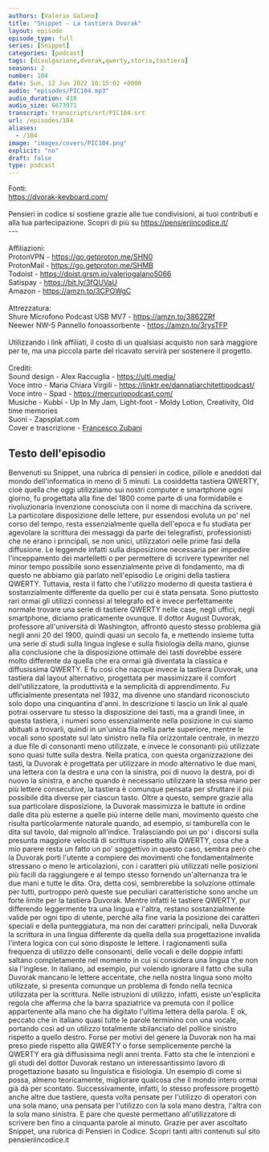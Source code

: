 ```yaml
---
authors: [Valerio Galano]
title: "Snippet - La tastiera Dvorak"
layout: episode
episode_type: full
series: [Snippet]
categories: [podcast]
tags: [divulgazione,dvorak,qwerty,storia,tastiera]
seasons: 2
number: 104
date: Sun, 12 Jun 2022 10:15:02 +0000
audio: "episodes/PIC104.mp3"
audio_duration: 418
audio_size: 6673971
transcript: transcripts/srt/PIC104.srt
url: /episodes/104
aliases: 
  - /104
image: "images/covers/PIC104.png"
explicit: "no"
draft: false
type: podcast
---
```

Fonti: <br /><a href="https://dvorak-keyboard.com/" rel="noopener">https://dvorak-keyboard.com/</a> <br /><br />Pensieri in codice si sostiene grazie alle tue condivisioni, ai tuoi contributi e alla tua partecipazione. Scopri di più su <a href="https://pensieriincodice.it/" rel="noopener">https://pensieriincodice.it/</a> <br />---<br /><br />Affiliazioni:<br />ProtonVPN - <a href="https://go.getproton.me/SHN0" rel="noopener">https://go.getproton.me/SHN0</a> <br />ProtonMail - <a href="https://go.getproton.me/SHMB" rel="noopener">https://go.getproton.me/SHMB</a> <br />Todoist - <a href="https://doist.grsm.io/valeriogalano5066" rel="noopener">https://doist.grsm.io/valeriogalano5066</a> <br />Satispay - <a href="https://bit.ly/3fQUVaU" rel="noopener">https://bit.ly/3fQUVaU</a> <br />Amazon - <a href="https://amzn.to/3CPOWgC" rel="noopener">https://amzn.to/3CPOWgC</a> <br /><br />Attrezzatura:<br />Shure Microfono Podcast USB MV7 - <a href="https://amzn.to/3862ZRf" rel="noopener">https://amzn.to/3862ZRf</a> <br />Neewer NW-5 Pannello fonoassorbente - <a href="https://amzn.to/3rysTFP" rel="noopener">https://amzn.to/3rysTFP</a> <br /><br />Utilizzando i link affiliati, il costo di un qualsiasi acquisto non sarà maggiore per te, ma una piccola parte del ricavato servirà per sostenere il progetto.<br /><br />Crediti:<br />Sound design - Alex Raccuglia - <a href="https://ulti.media/" rel="noopener">https://ulti.media/</a> <br />Voce intro - Maria Chiara Virgili - <a href="https://linktr.ee/dannatiarchitettipodcast/" rel="noopener">https://linktr.ee/dannatiarchitettipodcast/</a>  <br />Voce intro - Spad - <a href="https://mercuriopodcast.com/" rel="noopener">https://mercuriopodcast.com/</a> <br />Musiche - Kubbi - Up In My Jam, Light-foot - Moldy Lotion, Creativity, Old time memories<br />Suoni - Zapsplat.com<br />Cover e trascrizione - <a href="https://it.linkedin.com/in/francesco-zubani-5957081a6" rel="noopener">Francesco Zubani</a>

<!-- more -->

## Testo dell'episodio

Benvenuti su Snippet, una rubrica di pensieri in codice, pillole e aneddoti dal mondo dell'informatica
in meno di 5 minuti.
La cosiddetta tastiera QWERTY, cioè quella che oggi utilizziamo sui nostri computer e
smartphone ogni giorno, fu progettata alla fine del 1800 come parte di una formidabile
e rivoluzionaria invenzione conosciuta con il nome di macchina da scrivere.
La particolare disposizione delle lettere, pur essendosi evoluta un po' nel corso del
tempo, resta essenzialmente quella dell'epoca e fu studiata per agevolare la scrittura dei
messaggi da parte dei telegrafisti, professionisti che ne erano i principali, se non unici, utilizzatori
nelle prime fasi della diffusione.
Le leggende infatti sulla disposizione necessaria per impedire l'inceppamento dei martelletti
o per permettere di scrivere typewriter nel minor tempo possibile sono essenzialmente
prive di fondamento, ma di questo ne abbiamo già parlato nell'episodio Le origini della
tastiera QWERTY.
Tuttavia, resta il fatto che l'utilizzo moderno di questa tastiera è sostanzialmente differente
da quello per cui è stata pensata.
Sono piuttosto rari ormai gli utilizzi connessi al telegrafo ed è invece perfettamente normale
trovare una serie di tastiere QWERTY nelle case, negli uffici, negli smartphone, diciamo
praticamente ovunque.
Il dottor August Duvorak, professore all'università di Washington, affrontò questo stesso problema
già negli anni 20 del 1900, quindi quasi un secolo fa, e mettendo insieme tutta una serie
di studi sulla lingua inglese e sulla fisiologia della mano, giunse alla conclusione che la
disposizione ottimale dei tasti dovrebbe essere molto differente da quella che era ormai già
diventata la classica e diffusissima QWERTY.
E fu così che nacque invece la tastiera Duvorak, una tastiera dal layout alternativo, progettata
per massimizzare il comfort dell'utilizzatore, la produttività e la semplicità di apprendimento.
Fu ufficialmente presentata nel 1932, ma divenne uno standard riconosciuto solo dopo una cinquantina
d'anni.
In descrizione ti lascio un link al quale potrai osservare tu stesso la disposizione
dei tasti, ma a grandi linee, in questa tastiera, i numeri sono essenzialmente nella posizione
in cui siamo abituati a trovarli, quindi in un'unica fila nella parte superiore, mentre
le vocali sono spostate sul lato sinistro nella fila orizzontale centrale, in mezzo
a due file di consonanti meno utilizzate, e invece le consonanti più utilizzate sono
quasi tutte sulla destra.
Nella pratica, con questa organizzazione dei tasti, la Duvorak è progettata per utilizzare
in modo alternativo le due mani, una lettera con la destra e una con la sinistra, poi di
nuovo la destra, poi di nuovo la sinistra, e anche quando è necessario utilizzare la
stessa mano per più lettere consecutive, la tastiera è comunque pensata per sfruttare
il più possibile dita diverse per ciascun tasto.
Oltre a questo, sempre grazie alla sua particolare disposizione, la Duvorak massimizza le battute
in ordine dalle dita più esterne a quelle più interne delle mani, movimento questo che
risulta particolarmente naturale quando, ad esempio, si tamburella con le dita sul
tavolo, dal mignolo all'indice.
Tralasciando poi un po' i discorsi sulla presunta maggiore velocità di scrittura rispetto
alla QWERTY, cosa che a mio parere resta un fatto un po' soggettivo in questo caso, sembra
però che la Duvorak porti l'utente a compiere dei movimenti che fondamentalmente stressano
o meno le articolazioni, con i caratteri più utilizzati nelle posizioni più facili
da raggiungere e al tempo stesso fornendo un'alternanza tra le due mani e tutte le dita.
Ora, detta così, sembrerebbe la soluzione ottimale per tutti, purtroppo però queste
sue peculiari caratteristiche sono anche un forte limite per la tastiera Duvorak.
Mentre infatti le tastiere QWERTY, pur differendo leggermente tra una lingua e l'altra, restano
sostanzialmente valide per ogni tipo di utente, perché alla fine varia la posizione dei caratteri
speciali e della punteggiatura, ma non dei caratteri principali, nella Duvorak la scrittura
in una lingua differente da quella della sua progettazione invalida l'intera logica con
cui sono disposte le lettere.
I ragionamenti sulla frequenza di utilizzo delle consonanti, delle vocali e delle doppie
infatti saltano completamente nel momento in cui si considera una lingua che non sia
l'inglese.
In italiano, ad esempio, pur volendo ignorare il fatto che sulla Duvorak mancano le lettere
accentate, che nella nostra lingua sono molto utilizzate, si presenta comunque un problema
di fondo nella tecnica utilizzata per la scrittura.
Nelle istruzioni di utilizzo, infatti, esiste un'esplicita regola che afferma che la barra
spaziatrice va premuta con il pollice appartenente alla mano che ha digitato l'ultima lettera
della parola.
E ok, peccato che in italiano quasi tutte le parole terminino con una vocale, portando
così ad un utilizzo totalmente sbilanciato del pollice sinistro rispetto a quello destro.
Forse per motivi del genere la Duvorak non ha mai preso piede rispetto alla QWERTY o
forse semplicemente perché la QWERTY era già diffusissima negli anni trenta.
Fatto sta che le intenzioni e gli studi del dottor Duvorak restano un interessantissimo
lavoro di progettazione basato su linguistica e fisiologia.
Un esempio di come si possa, almeno teoricamente, migliorare qualcosa che il mondo intero ormai
già dà per scontato.
Successivamente, infatti, lo stesso professore progettò anche altre due tastiere, questa
volta pensate per l'utilizzo di operatori con una sola mano, una pensata per l'utilizzo
con la sola mano destra, l'altra con la sola mano sinistra.
E pare che queste permettano all'utilizzatore di scrivere ben fino a cinquanta parole al
minuto.
Grazie per aver ascoltato Snippet, una rubrica di Pensieri in Codice.
Scopri tanti altri contenuti sul sito pensieriincodice.it

